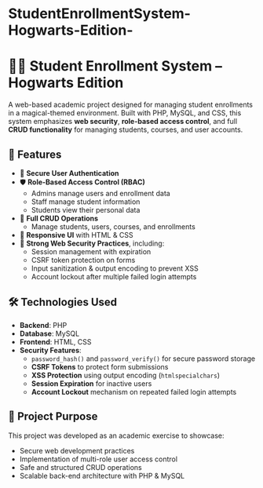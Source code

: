 # StudentEnrollmentSystem-Hogwarts-Edition-

# 🧙‍♂️ Student Enrollment System – Hogwarts Edition

A web-based academic project designed for managing student enrollments in a magical-themed environment. Built with PHP, MySQL, and CSS, this system emphasizes **web security**, **role-based access control**, and full **CRUD functionality** for managing students, courses, and user accounts.

## 🚀 Features

- 🔐 **Secure User Authentication**
- 🛡️ **Role-Based Access Control (RBAC)**
  - Admins manage users and enrollment data
  - Staff manage student information
  - Students view their personal data
- 📄 **Full CRUD Operations**
  - Manage students, users, courses, and enrollments
- 🎨 **Responsive UI** with HTML & CSS
- 🔐 **Strong Web Security Practices**, including:
  - Session management with expiration
  - CSRF token protection on forms
  - Input sanitization & output encoding to prevent XSS
  - Account lockout after multiple failed login attempts

## 🛠️ Technologies Used

- **Backend**: PHP  
- **Database**: MySQL  
- **Frontend**: HTML, CSS  
- **Security Features**:
  - `password_hash()` and `password_verify()` for secure password storage
  - **CSRF Tokens** to protect form submissions
  - **XSS Protection** using output encoding (`htmlspecialchars`)
  - **Session Expiration** for inactive users
  - **Account Lockout** mechanism on repeated failed login attempts

## 💼 Project Purpose

This project was developed as an academic exercise to showcase:

- Secure web development practices
- Implementation of multi-role user access control
- Safe and structured CRUD operations
- Scalable back-end architecture with PHP & MySQL
